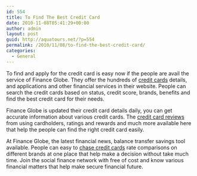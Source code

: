 ```yaml
---
id: 554
title: To Find The Best Credit Card
date: 2010-11-08T05:41:29+00:00
author: admin
layout: post
guid: http://aquatours.net/?p=554
permalink: /2010/11/08/to-find-the-best-credit-card/
categories:
  - General
---
```

To find and apply for the credit card is easy now if the people are avail the service of Finance Globe. They offer the hundreds of [credit cards](http://www.financeglobe.com/Finance/cards.shtml) details, and applications and other financial services in their website. People can search the credit cards based on status, credit score, brands, benefits and find the best credit card for their needs.

Finance Globe is updated their credit card details daily, you can get accurate information about various credit cards. The [credit card reviews](http://www.financeglobe.com/Finance/credit-card-reviews.shtml) from using cardholders, ratings and rewards and much more available here that help the people can find the right credit card easily.

At Finance Globe, the latest financial news, balance transfer savings tool available. People can easy to [chase credit cards](http://www.financeglobe.com/Finance/issuer5.php) rate comparisons on different brands at one place that help make a decision without take much time. Join the social finance network with free of cost and know various financial matters that help make secure financial future.